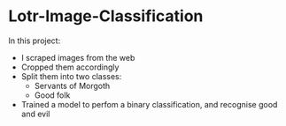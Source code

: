 # Lotr-Image-Classification  
In this project:
- I scraped images from the web  
- Cropped them accordingly
- Split them into two classes:
  - Servants of Morgoth
  - Good folk
- Trained a model to perfom a binary classification, and recognise good and evil
